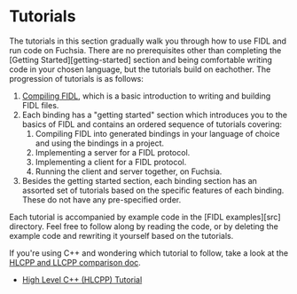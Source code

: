 # Tutorials

The tutorials in this section gradually walk you through how to use FIDL
and run code on Fuchsia. There are no prerequisites other than completing the
[Getting Started][getting-started] section and being comfortable writing code in
your chosen language, but the tutorials build on eachother. The progression of
tutorials is as follows:

1. [Compiling FIDL][compiling-fidl], which is a basic introduction to writing
   and building FIDL files.
2. Each binding has a "getting started" section which introduces you to the
   basics of FIDL and contains an ordered sequence of tutorials covering:
    1. Compiling FIDL into generated bindings in your language of choice and
       using the bindings in a project.
    2. Implementing a server for a FIDL protocol.
    3. Implementing a client for a FIDL protocol.
    4. Running the client and server together, on Fuchsia.
3. Besides the getting started section, each binding section has an assorted set
   of tutorials based on the specific features of each binding. These do not
   have any pre-specified order.

Each tutorial is accompanied by example code in the [FIDL examples][src]
directory. Feel free to follow along by reading the code, or by deleting the
example code and rewriting it yourself based on the tutorials.

If you're using C++ and wondering which tutorial to follow, take a look
at the [HLCPP and LLCPP comparison doc][c-family].

  * [High Level C++ (HLCPP) Tutorial][hlcpp]

<!-- xrefs -->
[fidl-concepts]: /docs/concepts/fidl/overview.md
[compiling-fidl]: /docs/development/languages/fidl/tutorials/fidl.md
[hlcpp]: hlcpp/README.md
<!-- [llcpp]: /docs/development/languages/fidl/tutorials/tutorial-llcpp.md
[rust]: /docs/development/languages/fidl/tutorials/tutorial-rust.md
[dart]: /docs/development/languages/fidl/tutorials/tutorial-dart.md
[go]: /docs/development/languages/fidl/tutorials/tutorial-go.md
[c]: /docs/development/languages/fidl/tutorials/tutorial-c.md -->
[c-family]: /docs/development/languages/fidl/guides/c-family-comparison.md
